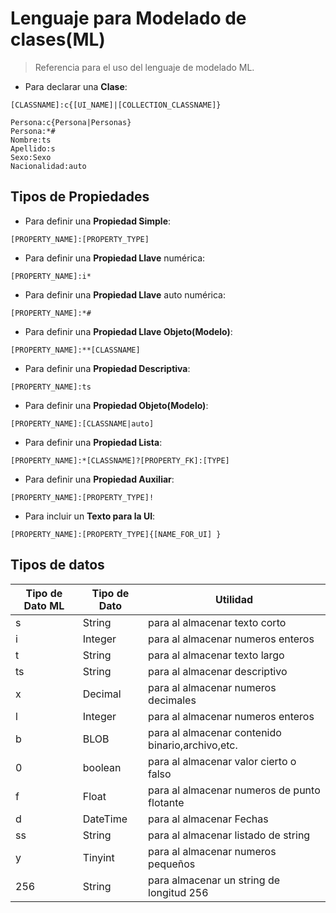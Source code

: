 # Lenguaje para Modelado de clases(ML)

>Referencia para el uso del lenguaje de modelado ML.

* Para declarar una **Clase**:
```[ml]
[CLASSNAME]:c{[UI_NAME]|[COLLECTION_CLASSNAME]}
```
```[ml]
Persona:c{Persona|Personas}
Persona:*#
Nombre:ts
Apellido:s
Sexo:Sexo
Nacionalidad:auto
```
## Tipos de Propiedades

* Para definir una **Propiedad Simple**:
```[ml]
[PROPERTY_NAME]:[PROPERTY_TYPE]
```

* Para definir una **Propiedad Llave** numérica:
```[ml]
[PROPERTY_NAME]:i*
```
* Para definir una **Propiedad Llave** auto numérica:
```[ml]
[PROPERTY_NAME]:*#
```
* Para definir una **Propiedad Llave Objeto(Modelo)**:
```[ml]
[PROPERTY_NAME]:**[CLASSNAME]
```

* Para definir una **Propiedad Descriptiva**:
```[ml]
[PROPERTY_NAME]:ts
```

* Para definir una **Propiedad Objeto(Modelo)**:
```[ml]
[PROPERTY_NAME]:[CLASSNAME|auto]
```

* Para definir una **Propiedad Lista**:
```[ml]
[PROPERTY_NAME]:*[CLASSNAME]?[PROPERTY_FK]:[TYPE]
```
* Para definir una **Propiedad Auxiliar**:
```[ml]
[PROPERTY_NAME]:[PROPERTY_TYPE]!
```
* Para incluir un **Texto para la UI**:
```[ml]
[PROPERTY_NAME]:[PROPERTY_TYPE]{[NAME_FOR_UI] }
```

## Tipos de datos

Tipo de Dato ML | Tipo de Dato |Utilidad
------------------|--------------|-----------
s|	String	|para al almacenar texto corto
i|	Integer	|para al almacenar numeros enteros
t|	String	|para al almacenar texto largo
ts|	String	|para al almacenar descriptivo
x|	Decimal	|para al almacenar numeros decimales
l|	Integer	|para al almacenar numeros enteros
b|	BLOB	|para al almacenar contenido binario,archivo,etc.
0|	boolean	|para al almacenar valor cierto o falso
f|	Float	|para al almacenar numeros de punto flotante
d|	DateTime	|para al almacenar Fechas
ss|	String	|para al almacenar listado de string
y|	Tinyint	|para al almacenar numeros pequeños
256| String |para almacenar un string de longitud 256
